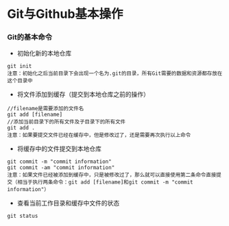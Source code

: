 # Git与Github基本操作
### Git的基本命令
* 初始化新的本地仓库
```
git init
注意：初始化之后当前目录下会出现一个名为.git的目录，所有Git需要的数据和资源都存放在这个目录中
```
* 将文件添加到缓存（提交到本地仓库之前的操作）
```
//filename是需要添加的文件名
git add [filename]
//添加当前目录下的所有文件及子目录下的所有文件
git add .
注意：如果要提交文件已经在缓存中，但是修改过了，还是需要再次执行以上命令
```
* 将缓存中的文件提交到本地仓库
```
git commit -m "commit information"
git commit -am "commit information"
注意：如果文件已经被添加到缓存中，只是被修改过了，那么就可以直接使用第二条命令直接提交（相当于执行两条命令：git add [filename]和git commit -m "commit information"）
```

* 查看当前工作目录和缓存中文件的状态
```
git status
```